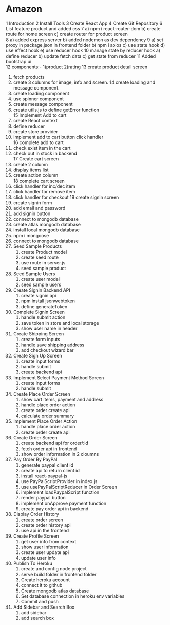 # Amazon
1 Introduction
2 Install Tools
3 Create React App
4 Create Git Repository
6 List feature product and added css
7 a) npm i react-router-dom
  b) create route for home screen
  c) create router for product screen  
8 a) added express server
  b) added nodemon as dev dependency
9 a) set proxy in package.json in frontend folder
  b) npm i axios
  c) use state hook
  d) use effect hook
  e) use reducer hook
10 manage state by reducer hook
  a) define reducer
  b) update fetch data
  c) get state from reducer 
11 Added bootstrap ui  
12 components:- 1)product 2)rating
13 create product detail screen
  1. fetch products
  2. create 3 columns for image, info and screen.
14 create loading and message component.
  1. create loading component
  2. use spinner component
  3. create message component 
  4. create utils.js to define getError function  
15 Implement Add to cart
  1. create React context
  2. define reducer
  3. create store provider
  4. implement add to cart button click handler  
16 complete add to cart
  1. check exist item in the cart
  2. check out in stock in backend  
17 Create cart screen
  1. create 2 column
  2. display items list
  3. create action column  
18 complete cart screen
  1. click handler for inc/dec item
  2. click handler for remove item
  3. click handler for checkout
19  create signin screen
  1. create signin form
  2. add email and password
  3. add signin button  
20. connect to mongodb database
  1. create atlas mongodb database
  2. install local mongodb database
  3. npm i mongoose
  4. connect to mongodb database
21. Seed Sample Products
    1. create Product model
    2. create seed route
    3. use route in server.js
    4. seed sample product   
22. Seed Sample Users
    1. create user model
    2. seed sample users   
23. Create Signin Backend API
    1. create signin api
    2. npm install jsonwebtoken
    3. define generateToken      
24. Complete Signin Screen
    1. handle submit action
    2. save token in store and local storage
    3. show user name in header   
25. Create Shipping Screen
    1. create form inputs
    2. handle save shipping address
    3. add checkout wizard bar    
26. Create Sign Up Screen
    1. create input forms
    2. handle submit
    3. create backend api   
27. Implement Select Payment Method Screen
    1. create input forms
    2. handle submit   
28. Create Place Order Screen
    1. show cart items, payment and address
    2. handle place order action
    3. create order create api 
    4. calculate order summary   
28. Implement Place Order Action
    1. handle place order action
    2. create order create api       
30. Create Order Screen
    1. create backend api for order/:id
    2. fetch order api in frontend
    3. show order information in 2 cloumns
31. Pay Order By PayPal
    1. generate paypal client id
    2. create api to return client id
    3. install react-paypal-js
    4. use PayPalScriptProvider in index.js
    5. use usePayPalScriptReducer in Order Screen
    6. implement loadPaypalScript function
    7. render paypal button
    8. implement onApprove payment function
    9. create pay order api in backend    
32. Display Order History
    1. create order screen
    2. create order history api
    3. use api in the frontend    
33. Create Profile Screen
    1. get user info from context
    2. show user information
    3. create user update api
    4. update user info   
33. Publish To Heroku
    1. create and config node project
    2. serve build folder in frontend folder
    3. Create heroku account
    4. connect it to github
    5. Create mongodb atlas database
    6. Set database connection in heroku env variables
    7. Commit and push    
34. Add Sidebar and Search Box
    1. add sidebar
    2. add search box     